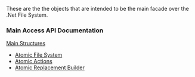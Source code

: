 ﻿<!--bl
(filemeta
    (title "Main File System Access"))
/bl-->

These are the the objects that are intended to be the main facade over the .Net File System.

### Main Access API Documentation

[Main Structures](./structures.md#file-system-facades-primary-file-system-access)

- [Atomic File System](./structures.md#user-content-atomic-file-system)
- [Atomic Actions](./structures.md#user-content-atomic-actions)
- [Atomic Replacement Builder](./structures.md#user-content-atomic-replacement-builder)
